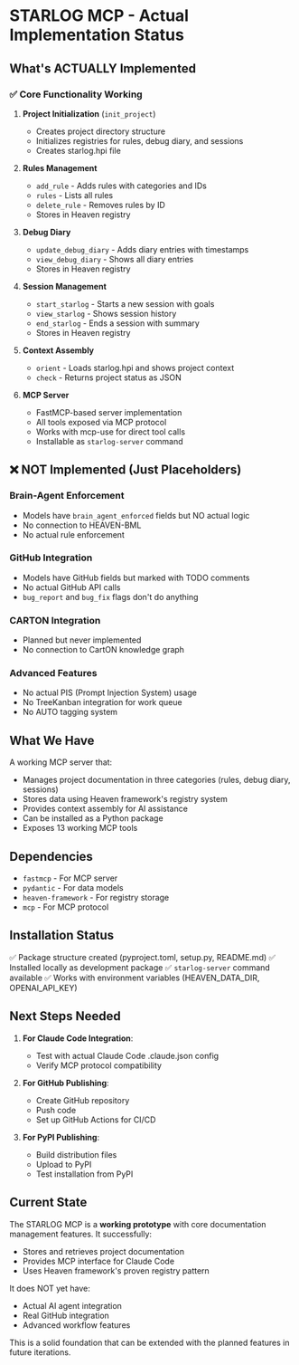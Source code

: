 # STARLOG MCP - Actual Implementation Status

## What's ACTUALLY Implemented

### ✅ Core Functionality Working
1. **Project Initialization** (`init_project`)
   - Creates project directory structure
   - Initializes registries for rules, debug diary, and sessions
   - Creates starlog.hpi file

2. **Rules Management**
   - `add_rule` - Adds rules with categories and IDs
   - `rules` - Lists all rules
   - `delete_rule` - Removes rules by ID
   - Stores in Heaven registry

3. **Debug Diary** 
   - `update_debug_diary` - Adds diary entries with timestamps
   - `view_debug_diary` - Shows all diary entries
   - Stores in Heaven registry

4. **Session Management**
   - `start_starlog` - Starts a new session with goals
   - `view_starlog` - Shows session history
   - `end_starlog` - Ends a session with summary
   - Stores in Heaven registry

5. **Context Assembly**
   - `orient` - Loads starlog.hpi and shows project context
   - `check` - Returns project status as JSON

6. **MCP Server**
   - FastMCP-based server implementation
   - All tools exposed via MCP protocol
   - Works with mcp-use for direct tool calls
   - Installable as `starlog-server` command

## ❌ NOT Implemented (Just Placeholders)

### Brain-Agent Enforcement
- Models have `brain_agent_enforced` fields but NO actual logic
- No connection to HEAVEN-BML
- No actual rule enforcement

### GitHub Integration  
- Models have GitHub fields but marked with TODO comments
- No actual GitHub API calls
- `bug_report` and `bug_fix` flags don't do anything

### CARTON Integration
- Planned but never implemented
- No connection to CartON knowledge graph

### Advanced Features
- No actual PIS (Prompt Injection System) usage
- No TreeKanban integration for work queue
- No AUTO tagging system

## What We Have

A working MCP server that:
- Manages project documentation in three categories (rules, debug diary, sessions)
- Stores data using Heaven framework's registry system
- Provides context assembly for AI assistance
- Can be installed as a Python package
- Exposes 13 working MCP tools

## Dependencies

- `fastmcp` - For MCP server
- `pydantic` - For data models
- `heaven-framework` - For registry storage
- `mcp` - For MCP protocol

## Installation Status

✅ Package structure created (pyproject.toml, setup.py, README.md)
✅ Installed locally as development package
✅ `starlog-server` command available
✅ Works with environment variables (HEAVEN_DATA_DIR, OPENAI_API_KEY)

## Next Steps Needed

1. **For Claude Code Integration**:
   - Test with actual Claude Code .claude.json config
   - Verify MCP protocol compatibility

2. **For GitHub Publishing**:
   - Create GitHub repository
   - Push code
   - Set up GitHub Actions for CI/CD

3. **For PyPI Publishing**:
   - Build distribution files
   - Upload to PyPI
   - Test installation from PyPI

## Current State

The STARLOG MCP is a **working prototype** with core documentation management features. It successfully:
- Stores and retrieves project documentation
- Provides MCP interface for Claude Code
- Uses Heaven framework's proven registry pattern

It does NOT yet have:
- Actual AI agent integration
- Real GitHub integration
- Advanced workflow features

This is a solid foundation that can be extended with the planned features in future iterations.